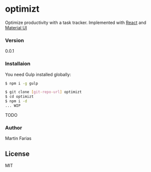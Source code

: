 # optimizt
Optimize productivity with a task tracker.
Implemented with [React](http://facebook.github.io/react/) and [Material UI](http://material-ui.com/)

### Version
0.0.1

### Installaion
You need Gulp installed globally:

```sh
$ npm i -g gulp
```

```sh
$ git clone [git-repo-url] optimizt
$ cd optimizt
$ npm i -d
... WIP
```
TODO

### Author
Martin Farias

License
----
MIT

